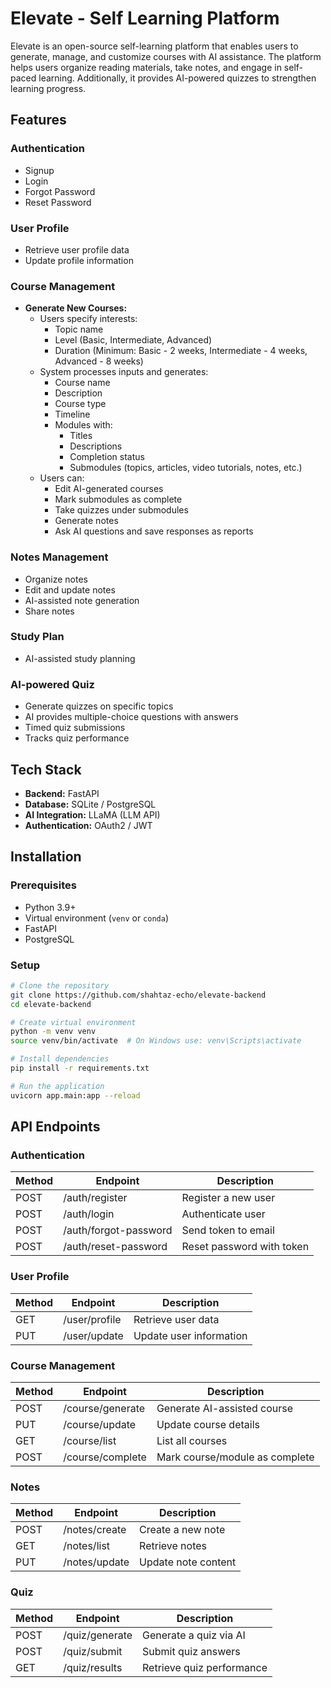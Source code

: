 # Elevate - Self Learning Platform

Elevate is an open-source self-learning platform that enables users to generate, manage, and customize courses with AI assistance. The platform helps users organize reading materials, take notes, and engage in self-paced learning. Additionally, it provides AI-powered quizzes to strengthen learning progress.

## Features

### Authentication

- Signup
- Login
- Forgot Password
- Reset Password

### User Profile

- Retrieve user profile data
- Update profile information

### Course Management

- **Generate New Courses:**
  - Users specify interests:
    - Topic name
    - Level (Basic, Intermediate, Advanced)
    - Duration (Minimum: Basic - 2 weeks, Intermediate - 4 weeks, Advanced - 8 weeks)
  - System processes inputs and generates:
    - Course name
    - Description
    - Course type
    - Timeline
    - Modules with:
      - Titles
      - Descriptions
      - Completion status
      - Submodules (topics, articles, video tutorials, notes, etc.)
  - Users can:
    - Edit AI-generated courses
    - Mark submodules as complete
    - Take quizzes under submodules
    - Generate notes
    - Ask AI questions and save responses as reports

### Notes Management

- Organize notes
- Edit and update notes
- AI-assisted note generation
- Share notes

### Study Plan

- AI-assisted study planning

### AI-powered Quiz

- Generate quizzes on specific topics
- AI provides multiple-choice questions with answers
- Timed quiz submissions
- Tracks quiz performance

## Tech Stack

- **Backend:** FastAPI
- **Database:** SQLite / PostgreSQL
- **AI Integration:** LLaMA (LLM API)
- **Authentication:** OAuth2 / JWT

## Installation

### Prerequisites

- Python 3.9+
- Virtual environment (`venv` or `conda`)
- FastAPI
- PostgreSQL

### Setup

```bash
# Clone the repository
git clone https://github.com/shahtaz-echo/elevate-backend
cd elevate-backend

# Create virtual environment
python -m venv venv
source venv/bin/activate  # On Windows use: venv\Scripts\activate

# Install dependencies
pip install -r requirements.txt

# Run the application
uvicorn app.main:app --reload
```

## API Endpoints

### Authentication

| Method | Endpoint              | Description               |
| ------ | --------------------- | ------------------------- |
| POST   | /auth/register        | Register a new user       |
| POST   | /auth/login           | Authenticate user         |
| POST   | /auth/forgot-password | Send token to email       |
| POST   | /auth/reset-password  | Reset password with token |

### User Profile

| Method | Endpoint      | Description             |
| ------ | ------------- | ----------------------- |
| GET    | /user/profile | Retrieve user data      |
| PUT    | /user/update  | Update user information |

### Course Management

| Method | Endpoint         | Description                    |
| ------ | ---------------- | ------------------------------ |
| POST   | /course/generate | Generate AI-assisted course    |
| PUT    | /course/update   | Update course details          |
| GET    | /course/list     | List all courses               |
| POST   | /course/complete | Mark course/module as complete |

### Notes

| Method | Endpoint      | Description         |
| ------ | ------------- | ------------------- |
| POST   | /notes/create | Create a new note   |
| GET    | /notes/list   | Retrieve notes      |
| PUT    | /notes/update | Update note content |

### Quiz

| Method | Endpoint       | Description               |
| ------ | -------------- | ------------------------- |
| POST   | /quiz/generate | Generate a quiz via AI    |
| POST   | /quiz/submit   | Submit quiz answers       |
| GET    | /quiz/results  | Retrieve quiz performance |
